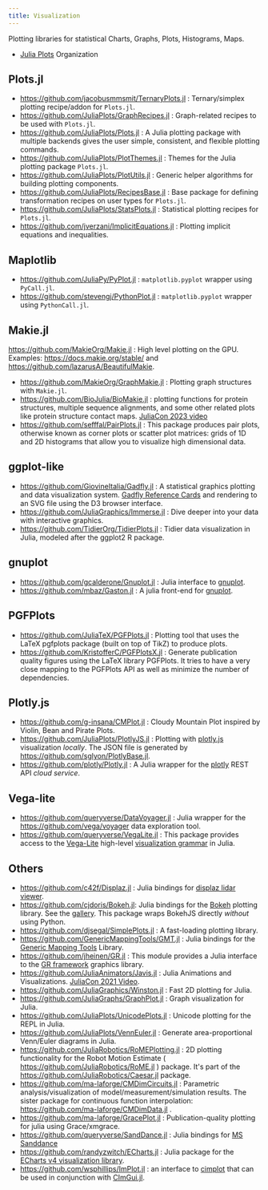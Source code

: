 ```yaml
---
title: Visualization
---
```


Plotting libraries for statistical Charts, Graphs, Plots, Histograms, Maps.

- [Julia Plots](https://github.com/JuliaPlots) Organization

## Plots.jl

- https://github.com/jacobusmmsmit/TernaryPlots.jl : Ternary/simplex plotting recipe/addon for `Plots.jl`.
- https://github.com/JuliaPlots/GraphRecipes.jl : Graph-related recipes to be used with `Plots.jl`.
- https://github.com/JuliaPlots/Plots.jl : A Julia plotting package with multiple backends gives the user simple, consistent, and flexible plotting commands.
- https://github.com/JuliaPlots/PlotThemes.jl : Themes for the Julia plotting package `Plots.jl`.
- https://github.com/JuliaPlots/PlotUtils.jl : Generic helper algorithms for building plotting components.
- https://github.com/JuliaPlots/RecipesBase.jl : Base package for defining transformation recipes on user types for `Plots.jl`.
- https://github.com/JuliaPlots/StatsPlots.jl : Statistical plotting recipes for `Plots.jl`.
- https://github.com/jverzani/ImplicitEquations.jl : Plotting implicit equations and inequalities.

## Maplotlib

- https://github.com/JuliaPy/PyPlot.jl : `matplotlib.pyplot` wrapper using `PyCall.jl`.
- https://github.com/stevengj/PythonPlot.jl : `matplotlib.pyplot` wrapper using `PythonCall.jl`.

## Makie.jl

https://github.com/MakieOrg/Makie.jl : High level plotting on the GPU. Examples: https://docs.makie.org/stable/ and https://github.com/lazarusA/BeautifulMakie.

- https://github.com/MakieOrg/GraphMakie.jl : Plotting graph structures with `Makie.jl`.
- https://github.com/BioJulia/BioMakie.jl : plotting functions for protein structures, multiple sequence alignments, and some other related plots like protein structure contact maps. [JuliaCon 2023 video](https://www.youtube.com/watch?v=-C7Zbh6UTgk)
- https://github.com/sefffal/PairPlots.jl : This package produces pair plots, otherwise known as corner plots or scatter plot matrices: grids of 1D and 2D histograms that allow you to visualize high dimensional data.

## ggplot-like

- https://github.com/GiovineItalia/Gadfly.jl : A statistical graphics plotting and data visualization system. [Gadfly Reference Cards](https://github.com/john9631/JuliaDocs) and rendering to an SVG file using the D3 browser interface.
- https://github.com/JuliaGraphics/Immerse.jl : Dive deeper into your data with interactive graphics.
- https://github.com/TidierOrg/TidierPlots.jl : Tidier data visualization in Julia, modeled after the ggplot2 R package.

## gnuplot

- https://github.com/gcalderone/Gnuplot.jl : Julia interface to [gnuplot](http://gnuplot.sourceforge.net/).
- https://github.com/mbaz/Gaston.jl : A julia front-end for [gnuplot](http://gnuplot.info/).

## PGFPlots

- https://github.com/JuliaTeX/PGFPlots.jl : Plotting tool that uses the LaTeX pgfplots package (built on top of TikZ) to produce plots.
- https://github.com/KristofferC/PGFPlotsX.jl : Generate publication quality figures using the LaTeX library PGFPlots. It tries to have a very close mapping to the PGFPlots API as well as minimize the number of dependencies.

## Plotly.js

- https://github.com/g-insana/CMPlot.jl : Cloudy Mountain Plot inspired by Violin, Bean and Pirate Plots.
- https://github.com/JuliaPlots/PlotlyJS.jl : Plotting with [plotly.js](https://plot.ly/javascript) visualization *locally*. The JSON file is generated by https://github.com/sglyon/PlotlyBase.jl.
- https://github.com/plotly/Plotly.jl : A Julia wrapper for the [plotly](https://plotly.com/) REST API *cloud service*.

## Vega-lite

- https://github.com/queryverse/DataVoyager.jl : Julia wrapper for the https://github.com/vega/voyager data exploration tool.
- https://github.com/queryverse/VegaLite.jl : This package provides access to the [Vega-Lite](https://vega.github.io/vega-lite/) high-level [visualization grammar](http://vega.github.io/vega-lite/) in Julia.

## Others

- https://github.com/c42f/Displaz.jl : Julia bindings for [displaz lidar viewer](http://c42f.github.io/displaz).
- https://github.com/cjdoris/Bokeh.jl: Julia bindings for the [Bokeh](https://bokeh.org/) plotting library. See the [gallery](https://cjdoris.github.io/Bokeh.jl/stable/gallery). This package wraps BokehJS directly *without* using Python.
- https://github.com/djsegal/SimplePlots.jl : A fast-loading plotting library.
- https://github.com/GenericMappingTools/GMT.jl : Julia bindings for the [Generic Mapping Tools](https://github.com/GenericMappingTools/gmt) Library.
- https://github.com/jheinen/GR.jl : This module provides a Julia interface to the [GR framework](https://gr-framework.org/) graphics library.
- https://github.com/JuliaAnimators/Javis.jl : Julia Animations and Visualizations. [JuliaCon 2021 Video](https://youtu.be/ckvsc6ukdOc).
- https://github.com/JuliaGraphics/Winston.jl : Fast 2D plotting for Julia.
- https://github.com/JuliaGraphs/GraphPlot.jl : Graph visualization for Julia.
- https://github.com/JuliaPlots/UnicodePlots.jl : Unicode plotting for the REPL in Julia.
- https://github.com/JuliaPlots/VennEuler.jl : Generate area-proportional Venn/Euler diagrams in Julia.
- https://github.com/JuliaRobotics/RoMEPlotting.jl : 2D plotting functionality for the Robot Motion Estimate ( https://github.com/JuliaRobotics/RoME.jl ) package. It's part of the https://github.com/JuliaRobotics/Caesar.jl package.
- https://github.com/ma-laforge/CMDimCircuits.jl : Parametric analysis/visualization of model/measurement/simulation results. The sister package for continuous function interpolation: https://github.com/ma-laforge/CMDimData.jl .
- https://github.com/ma-laforge/GracePlot.jl : Publication-quality plotting for julia using Grace/xmgrace.
- https://github.com/queryverse/SandDance.jl : Julia bindings for [MS Sanddance](https://microsoft.github.io/SandDance/)
- https://github.com/randyzwitch/ECharts.jl : Julia package for the [ECharts v4 visualization library](https://echarts.apache.org/zh/download.html).
- https://github.com/wsphillips/ImPlot.jl : an interface to [cimplot](https://github.com/cimgui/cimplot) that can be used in conjunction with [CImGui.jl](https://github.com/Gnimuc/CImGui.jl).
